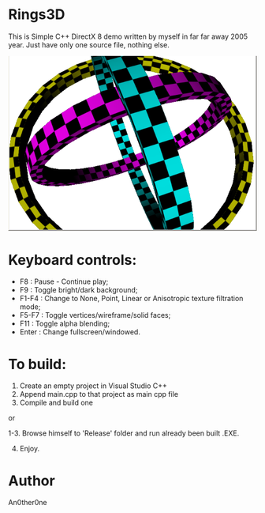 # Rings3D
This is Simple C++ DirectX 8 demo written by myself in far far away 2005 year.
Just have only one source file, nothing else.

![](scrshot.png)

# Keyboard controls:

* F8 : Pause - Continue play;
* F9 : Toggle bright/dark background;
* F1-F4 : Change to None, Point, Linear or Anisotropic texture filtration mode;
* F5-F7 : Toggle vertices/wireframe/solid faces;
* F11 : Toggle alpha blending;
* Enter : Change fullscreen/windowed.

# To build:
1. Create an empty project in Visual Studio C++ 
2. Append main.cpp to that project as main cpp file
3. Compile and build one

or

1-3. Browse himself to 'Release' folder and run already been built .EXE.

4. Enjoy.

# Author
An0ther0ne